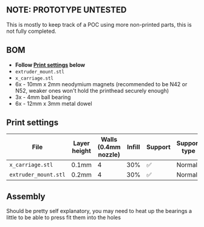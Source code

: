 ## NOTE: PROTOTYPE UNTESTED 
This is mostly to keep track of a POC using more non-printed parts, this is not fully completed.

## BOM
- **Follow [Print settings](#print-settings) below**
- `extruder_mount.stl`
- `x_carriage.stl`
- 6x - 10mm x 2mm neodymium magnets (recommended to be N42 or N52, weaker ones won't hold the printhead securely enough)
- 3x - 4mm ball bearing
- 6x - 12mm x 3mm metal dowel

## Print settings

| File | Layer height | Walls (0.4mm nozzle) | Infill | Support | Support type | Ironing |
|--|--|--|--|--|--|--|
| `x_carriage.stl` | 0.1mm | 4 | 30% | :white_check_mark: | Normal | :white_check_mark: |  |
| `extruder_mount.stl` | 0.2mm | 4 | 30% | :white_check_mark: | Normal | :x: |

## Assembly 

Should be pretty self explanatory, you may need to heat up the bearings a little to be able to press fit them into the holes

